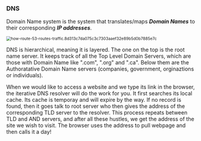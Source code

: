### DNS

Domain Name system is the system that translates/maps ***Domain Names*** to their corresponding ***IP addresses***.

<img src="/Users/morris/Downloads/how-route-53-routes-traffic.8d313c7da075c3c7303aaef32e89b5d0b7885e7c.png" alt="how-route-53-routes-traffic.8d313c7da075c3c7303aaef32e89b5d0b7885e7c" style="zoom:75%;" />

DNS is hierarchical, meaning it is layered. The one on the top is the root name server. It keeps track of all the Top Level Domain Servers, which are those with Domain Name like ".com", ".org" and ".ca".  Below them are the Authoratative Domain Name servers (companies, government, orginaztions or individuals). 

When we would like to access a website and we type its link in the browser, the iterative DNS resolver will do the work for you. It first searches its local cache. Its cache is temporay and will expire by the way. If no record is found, then it goes talk to root server who then gives the address of the corresponding TLD server to the resolver. This process repeats between TLD and AND servers, and after all these hustles, we get the address of the site we wish to visit. The browser uses the address to pull webpage and then calls it a day!